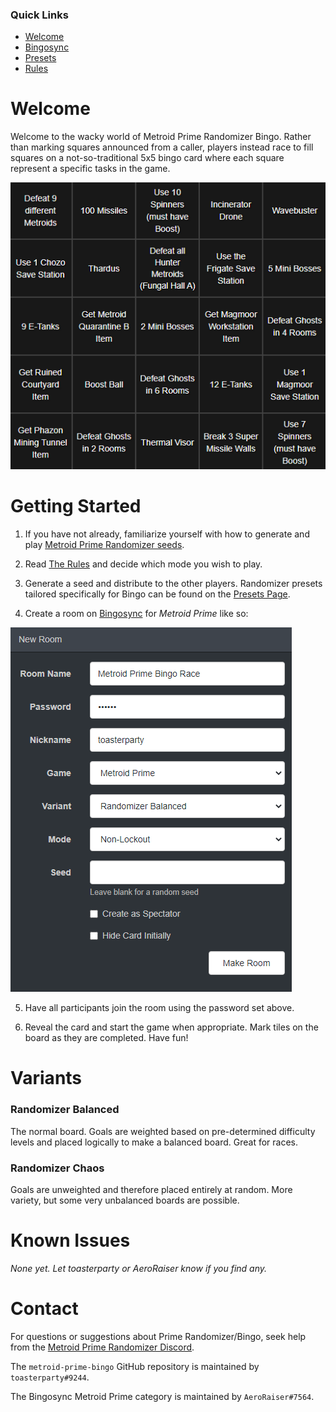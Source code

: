 ### Quick Links
- [Welcome](index.md)
- [Bingosync](https://www.bingosync.com/)
- [Presets](presets/presets.md)
- [Rules](rules.md)

# Welcome

Welcome to the wacky world of Metroid Prime Randomizer Bingo. Rather than marking squares announced from a caller, players instead race to fill squares on a not-so-traditional 5x5 bingo card where each square represent a specific tasks in the game.

![](img/board.png)

# Getting Started

1) If you have not already, familiarize yourself with how to generate and play [Metroid Prime Randomizer seeds](https://randomizer.metroidprime.run/).

2) Read [The Rules](rules.md) and decide which mode you wish to play.

3) Generate a seed and distribute to the other players. Randomizer presets tailored specifically for Bingo can be found on the [Presets Page](presets/presets.md).

4) Create a room on [Bingosync](https://www.bingosync.com/) for *Metroid Prime* like so:

![](img/create.png)

5) Have all participants join the room using the password set above.

6) Reveal the card and start the game when appropriate. Mark tiles on the board as they are completed. Have fun!

# Variants

### Randomizer Balanced

The normal board. Goals are weighted based on pre-determined difficulty levels and placed logically to make a balanced board. Great for races.

### Randomizer Chaos

Goals are unweighted and therefore placed entirely at random. More variety, but some very unbalanced boards are possible.

# Known Issues

*None yet. Let toasterparty or AeroRaiser know if you find any.*

# Contact

For questions or suggestions about Prime Randomizer/Bingo, seek help from the [Metroid Prime Randomizer Discord](https://discord.com/invite/WWGcay6).

The `metroid-prime-bingo` GitHub repository is maintained by `toasterparty#9244`.

The Bingosync Metroid Prime category is maintained by `AeroRaiser#7564`.
